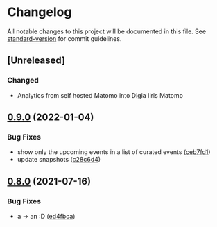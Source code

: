 # Changelog

All notable changes to this project will be documented in this file. See [standard-version](https://github.com/conventional-changelog/standard-version) for commit guidelines.

## [Unreleased]

### Changed

- Analytics from self hosted Matomo into Digia Iiris Matomo

## [0.9.0](https://github.com/City-of-Helsinki/events-helsinki-ui/compare/v0.8.0...v0.9.0) (2022-01-04)


### Bug Fixes

* show only the upcoming events in a list of curated events ([ceb7fd1](https://github.com/City-of-Helsinki/events-helsinki-ui/commit/ceb7fd183344709735aad3af410183588deae30b))
* update snapshots ([c28c6d4](https://github.com/City-of-Helsinki/events-helsinki-ui/commit/c28c6d48accd86bca4eb63819a41f666b85f74fb))

## [0.8.0](https://github.com/City-of-Helsinki/events-helsinki-ui/compare/v0.5.4...v0.8.0) (2021-07-16)


### Bug Fixes

* a -> an :D ([ed4fbca](https://github.com/City-of-Helsinki/events-helsinki-ui/commit/ed4fbcadb5e01fad5f0f0dd2e2bbf0e7e532f4e5))

